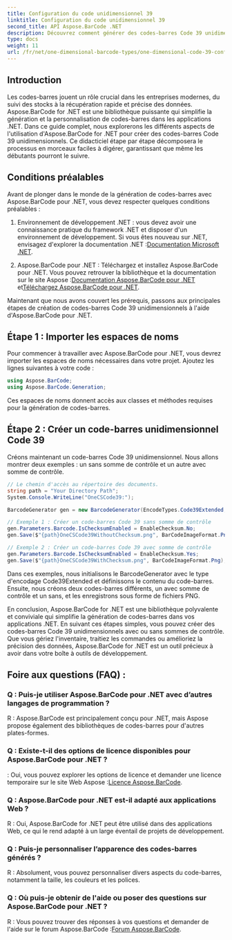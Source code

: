 ```yaml
---
title: Configuration du code unidimensionnel 39
linktitle: Configuration du code unidimensionnel 39
second_title: API Aspose.BarCode .NET
description: Découvrez comment générer des codes-barres Code 39 unidimensionnels dans .NET avec Aspose.BarCode. Guide étape par étape pour les développeurs.
type: docs
weight: 11
url: /fr/net/one-dimensional-barcode-types/one-dimensional-code-39-configuration/
---
```


## Introduction

Les codes-barres jouent un rôle crucial dans les entreprises modernes, du suivi des stocks à la récupération rapide et précise des données. Aspose.BarCode for .NET est une bibliothèque puissante qui simplifie la génération et la personnalisation de codes-barres dans les applications .NET. Dans ce guide complet, nous explorerons les différents aspects de l'utilisation d'Aspose.BarCode for .NET pour créer des codes-barres Code 39 unidimensionnels. Ce didacticiel étape par étape décomposera le processus en morceaux faciles à digérer, garantissant que même les débutants pourront le suivre.

## Conditions préalables

Avant de plonger dans le monde de la génération de codes-barres avec Aspose.BarCode pour .NET, vous devez respecter quelques conditions préalables :

1.  Environnement de développement .NET : vous devez avoir une connaissance pratique du framework .NET et disposer d'un environnement de développement. Si vous êtes nouveau sur .NET, envisagez d'explorer la documentation .NET :[Documentation Microsoft .NET](https://docs.microsoft.com/en-us/dotnet/).

2. Aspose.BarCode pour .NET : Téléchargez et installez Aspose.BarCode pour .NET. Vous pouvez retrouver la bibliothèque et la documentation sur le site Aspose :[Documentation Aspose.BarCode pour .NET](https://reference.aspose.com/barcode/net/) et[Téléchargez Aspose.BarCode pour .NET](https://releases.aspose.com/barcode/net/).

Maintenant que nous avons couvert les prérequis, passons aux principales étapes de création de codes-barres Code 39 unidimensionnels à l'aide d'Aspose.BarCode pour .NET.

## Étape 1 : Importer les espaces de noms
Pour commencer à travailler avec Aspose.BarCode pour .NET, vous devrez importer les espaces de noms nécessaires dans votre projet. Ajoutez les lignes suivantes à votre code :

```csharp
using Aspose.BarCode;
using Aspose.BarCode.Generation;
```

Ces espaces de noms donnent accès aux classes et méthodes requises pour la génération de codes-barres.

## Étape 2 : Créer un code-barres unidimensionnel Code 39

Créons maintenant un code-barres Code 39 unidimensionnel. Nous allons montrer deux exemples : un sans somme de contrôle et un autre avec somme de contrôle.

```csharp
// Le chemin d'accès au répertoire des documents.
string path = "Your Directory Path";
System.Console.WriteLine("OneCSCode39:");

BarcodeGenerator gen = new BarcodeGenerator(EncodeTypes.Code39Extended, "CODE");

// Exemple 1 : Créer un code-barres Code 39 sans somme de contrôle
gen.Parameters.Barcode.IsChecksumEnabled = EnableChecksum.No;
gen.Save($"{path}OneCSCode39WithoutChecksum.png", BarCodeImageFormat.Png);

// Exemple 2 : Créer un code-barres Code 39 avec somme de contrôle
gen.Parameters.Barcode.IsChecksumEnabled = EnableChecksum.Yes;
gen.Save($"{path}OneCSCode39WithChecksum.png", BarCodeImageFormat.Png);
```

Dans ces exemples, nous initialisons le BarcodeGenerator avec le type d'encodage Code39Extended et définissons le contenu du code-barres. Ensuite, nous créons deux codes-barres différents, un avec somme de contrôle et un sans, et les enregistrons sous forme de fichiers PNG.

En conclusion, Aspose.BarCode for .NET est une bibliothèque polyvalente et conviviale qui simplifie la génération de codes-barres dans vos applications .NET. En suivant ces étapes simples, vous pouvez créer des codes-barres Code 39 unidimensionnels avec ou sans sommes de contrôle. Que vous gériez l'inventaire, traitiez les commandes ou amélioriez la précision des données, Aspose.BarCode for .NET est un outil précieux à avoir dans votre boîte à outils de développement.

## Foire aux questions (FAQ) :

### Q : Puis-je utiliser Aspose.BarCode pour .NET avec d’autres langages de programmation ?
R : Aspose.BarCode est principalement conçu pour .NET, mais Aspose propose également des bibliothèques de codes-barres pour d'autres plates-formes.

### Q : Existe-t-il des options de licence disponibles pour Aspose.BarCode pour .NET ?
 : Oui, vous pouvez explorer les options de licence et demander une licence temporaire sur le site Web Aspose :[Licence Aspose.BarCode](https://purchase.aspose.com/temporary-license/).

### Q : Aspose.BarCode pour .NET est-il adapté aux applications Web ?
R : Oui, Aspose.BarCode for .NET peut être utilisé dans des applications Web, ce qui le rend adapté à un large éventail de projets de développement.

### Q : Puis-je personnaliser l’apparence des codes-barres générés ?
R : Absolument, vous pouvez personnaliser divers aspects du code-barres, notamment la taille, les couleurs et les polices.

### Q : Où puis-je obtenir de l'aide ou poser des questions sur Aspose.BarCode pour .NET ?
 R : Vous pouvez trouver des réponses à vos questions et demander de l'aide sur le forum Aspose.BarCode :[Forum Aspose.BarCode](https://forum.aspose.com/c/barcode/13).